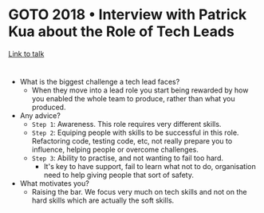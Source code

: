 # GOTO 2018 • Interview with Patrick Kua about the Role of Tech Leads

[Link to talk](https://www.youtube.com/watch?v=LirtRu7jqJU)

#

- What is the biggest challenge a tech lead faces?
  - When they move into a lead role you start being rewarded by how you enabled the whole team to produce, rather than what you produced.
- Any advice?
  - `Step 1`: Awareness. This role requires very different skills.
  - `Step 2`: Equiping people with skills to be successful in this role. Refactoring code, testing code, etc, not really prepare you to influence, helping people or overcome challenges.
  - `Step 3`: Ability to practise, and not wanting to fail too hard.
    - It's key to have support, fail to learn what not to do, organisation need to help giving people that sort of safety.
- What motivates you?
  - Raising the bar. We focus very much on tech skills and not on the hard skills which are actually the soft skills.
